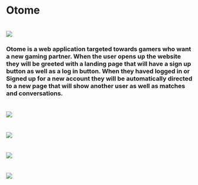 # Otome
 <h1><img src="https://i.imgur.com/IotsZRf.png"/></h1>
 
 <h3>
  Otome is a web application targeted towards gamers who want a new gaming partner. When the user opens up the website they will be greeted with a landing page that will have a sign up button as well as a log in button. When they haved logged in or Signed up for a new account they will be automatically directed to a new page that will show another user as well as matches and conversations.
</h3>
 
 <h1><img src="https://i.imgur.com/4hLi7R3.png"/></h1>
 
 <h1><img src="https://i.imgur.com/DEYbzWS.png"/></h1>
 
 <h1><img src="https://i.imgur.com/knz4ZfH.png"/></h1>
 
 <h1><img src="https://i.imgur.com/X2o8r6L.png"/></h1>
